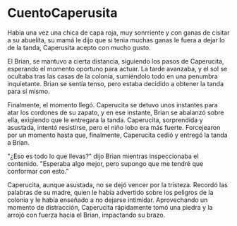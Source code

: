 # CuentoCaperusita

Habia una vez una chica de capa roja, muy sonrriente y con ganas de cisitar a su abuelita,
su mamá le dijo que si tenia muchas ganas le fuera a dejar lo de la tanda, 
Caperusita acepto con mucho gusto.

El Brian, se mantuvo a cierta distancia, siguiendo los pasos de Caperucita, 
esperando el momento oportuno para actuar. La tarde avanzaba, y el sol se ocultaba tras las casas de la colonia, 
sumiéndolo todo en una penumbra inquietante. Brian se sentía tenso, pero estaba decidido a obtener la tanda para sí mismo.

Finalmente, el momento llegó. Caperucita se detuvo unos instantes para atar los cordones de su zapato, y en ese instante, 
Brian se abalanzó sobre ella, exigiendo que le entregara la tanda. Caperucita, sorprendida y asustada, intentó resistirse, 
pero el niño lobo era más fuerte. Forcejearon por un momento hasta que, finalmente, Caperucita cedió y entregó la tanda a Brian.

"¿Eso es todo lo que llevas?" dijo Brian mientras inspeccionaba el contenido. 
"Esperaba algo mejor, pero supongo que me tendré que conformar con esto."

Caperucita, aunque asustada, no se dejó vencer por la tristeza. Recordó las palabras de su madre, 
quien le había advertido sobre los peligros de la colonia y le había enseñado a no dejarse intimidar. 
Aprovechando un momento de distracción, Caperucita rápidamente tomó una piedra y la arrojó con fuerza hacia el Brian, impactando su brazo.